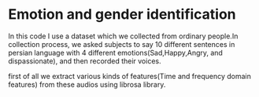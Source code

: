 # Emotion and gender identification 
In this code I use a dataset which we collected from ordinary people.In collection process, we asked subjects to say 10 different sentences in persian language with 4 different emotions(Sad,Happy,Angry, and dispassionate), and then recorded their voices. 

first of all we extract various kinds of features(Time and frequency domain features) from these audios using librosa library. 

